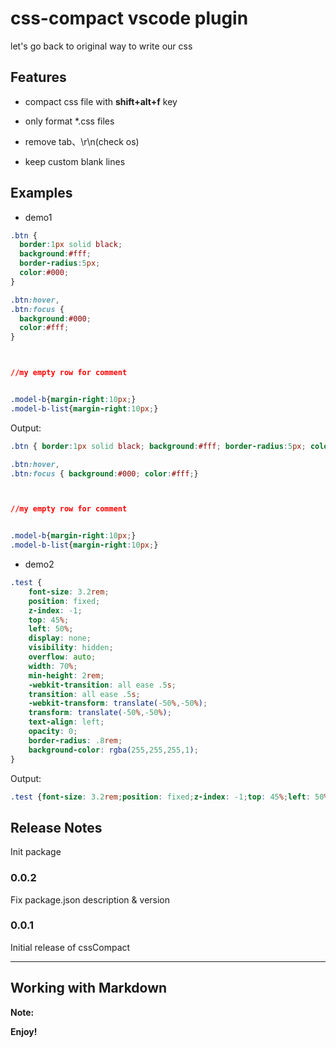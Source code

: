 # css-compact vscode plugin

let's go back to original way to write our css

## Features

* compact css file with **shift+alt+f** key

* only format *.css files

* remove tab、\r\n(check os)

* keep custom blank lines

## Examples

- demo1

~~~ css
.btn {
  border:1px solid black;
  background:#fff;
  border-radius:5px;
  color:#000;
}

.btn:hover,
.btn:focus {
  background:#000;
  color:#fff;
}



//my empty row for comment


.model-b{margin-right:10px;}
.model-b-list{margin-right:10px;}


~~~

Output:
~~~ css
.btn { border:1px solid black; background:#fff; border-radius:5px; color:#000;}

.btn:hover,
.btn:focus { background:#000; color:#fff;}



//my empty row for comment


.model-b{margin-right:10px;}
.model-b-list{margin-right:10px;}

~~~

- demo2

~~~ css
.test {
	font-size: 3.2rem;
	position: fixed;
	z-index: -1;
	top: 45%;
	left: 50%;
	display: none;
	visibility: hidden;
	overflow: auto;
	width: 70%;
	min-height: 2rem;
	-webkit-transition: all ease .5s;
	transition: all ease .5s;
	-webkit-transform: translate(-50%,-50%);
	transform: translate(-50%,-50%);
	text-align: left;
	opacity: 0;
	border-radius: .8rem;
	background-color: rgba(255,255,255,1);
}
~~~
Output:
~~~ css
.test {font-size: 3.2rem;position: fixed;z-index: -1;top: 45%;left: 50%;display: none;visibility: hidden;overflow: auto;width: 70%;min-height: 2rem;-webkit-transition: all ease .5s;transition: all ease .5s;-webkit-transform: translate(-50%,-50%);transform: translate(-50%,-50%);text-align: left;opacity: 0;border-radius: .8rem;background-color: rgba(255,255,255,1);}
~~~


## Release Notes

Init package


### 0.0.2

Fix package.json description & version

### 0.0.1

Initial release of cssCompact


-----------------------------------------------------------------------------------------------------------

## Working with Markdown

**Note:** 

**Enjoy!**
